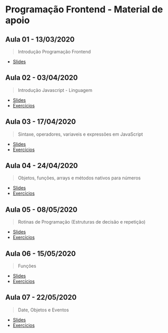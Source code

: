 # Programação Frontend - Material de apoio

## Aula 01 - 13/03/2020

> Introdução Programação Frontend

- [Slides](https://github.com/wagnerssouza/uninove/tree/master/programacao-frontend/aula-01/aula01-Introducaojavascript.pdf)

## Aula 02 - 03/04/2020

> Introdução Javascript - Linguagem

- [Slides](https://github.com/wagnerssouza/uninove/tree/master/programacao-frontend/aula-02/aula02-IntroducaoJavascript-Linguagem.pdf)
- [Exercícios](https://github.com/wagnerssouza/uninove/tree/master/programacao-frontend/aula-02)

## Aula 03 - 17/04/2020

> Sintaxe, operadores, variaveis e expressões em JavaScript

- [Slides](https://github.com/wagnerssouza/uninove/tree/master/programacao-frontend/aula-03/Aula03-Sintaxe-Operadores-variaveis.pdf)
- [Exercícios](https://github.com/wagnerssouza/uninove/tree/master/programacao-frontend/aula-03)

## Aula 04 - 24/04/2020

> Objetos, funções, arrays e métodos nativos para números

- [Slides](https://github.com/wagnerssouza/uninove/tree/master/programacao-frontend/aula-04/Aula04-Sintaxe-Operadores-variaveis.pdf.pdf)
- [Exercícios](https://github.com/wagnerssouza/uninove/tree/master/programacao-frontend/aula-04)

## Aula 05 - 08/05/2020

> Rotinas de Programação (Estruturas de decisão e repetição)

- [Slides](https://github.com/wagnerssouza/uninove/tree/master/programacao-frontend/aula-05/Aula05-rotinas_de_programacao_estruturas-de_decisao_e_repeticao.pdf)
- [Exercícios](https://github.com/wagnerssouza/uninove/tree/master/programacao-frontend/aula-05)

## Aula 06 - 15/05/2020

> Funções

- [Slides](https://github.com/wagnerssouza/uninove/tree/master/programacao-frontend/aula-06/Aula06_funcoes.pdf)
- [Exercícios](https://github.com/wagnerssouza/uninove/tree/master/programacao-frontend/aula-06)

## Aula 07 - 22/05/2020

> Date, Objetos e Eventos

- [Slides](https://github.com/wagnerssouza/uninove/tree/master/programacao-frontend/aula-07/Aula07_Date_Objetos_Eventos.pdf)
- [Exercícios](https://github.com/wagnerssouza/uninove/tree/master/programacao-frontend/aula-07)
